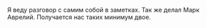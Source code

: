 Я веду разговор с самим собой в заметках. Так же делал Марк Аврелий. Получается нас таких минимум двое.